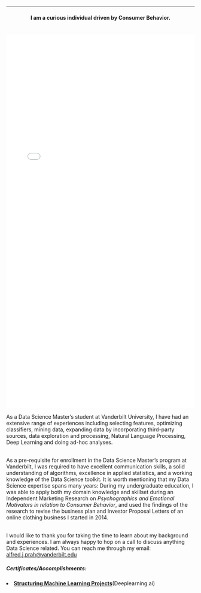 ---
<!-- title: --> 
<!-- description: --> 
<!-- subtitle: -->

#### <center> I am a curious individual driven by Consumer Behavior. </center> <br>

<embed src="Alfred Prah, resume.pdf#toolbar=0&navpanes=0&scrollbar=0"  width="100%" height="1000px" /> <br>

As a Data Science Master’s student at Vanderbilt University, I have had an extensive range of experiences including selecting features, optimizing classifiers, mining data, expanding data by incorporating third-party sources, data exploration and processing, Natural Language Processing, Deep Learning and doing ad-hoc analyses. <br><br>

As a pre-requisite for enrollment in the Data Science Master’s program at Vanderbilt, I was required to have excellent communication skills, a solid understanding of algorithms, excellence in applied statistics, and a working knowledge of the Data Science toolkit. It is worth mentioning that my Data Science expertise spans many years: During my undergraduate education, I was able to apply both my domain knowledge and skillset during an Independent Marketing Research on *Psychographics and Emotional Motivators in relation to Consumer Behavior*, and used the findings of the research to revise
the business plan and Investor Proposal Letters of an online clothing business I started in 2014.<br><br>

I would like to thank you for taking the time to learn about my background and experiences. I am always happy to hop on a call to discuss anything Data Science related. You can reach me through my email: alfred.j.prah@vanderbilt.edu

##### Certificates/Accomplishments: 
<li>
    <a href="https://www.coursera.org/account/accomplishments/certificate/C3W8QEQPH7VY"><strong>Structuring Machine Learning Projects</strong></a>(Deeplearning.ai)
  </li>
